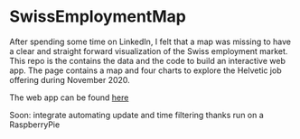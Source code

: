 # SwissEmploymentMap
After spending some time on LinkedIn, I felt that a map was missing to have
a clear and straight forward visualization of the Swiss employment market.
This repo is the contains the data and the code to build an interactive web app.
The page contains a map and four charts to explore the Helvetic job offering 
during November 2020.

The web app can be found [here](https://swiss-job-map.herokuapp.com/)

Soon: integrate automating update and time filtering thanks run on a RaspberryPie

